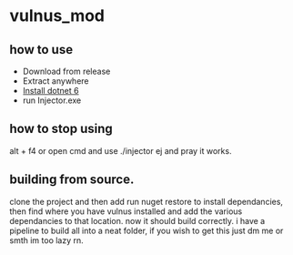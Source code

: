 # vulnus_mod

## how to use
- Download from release
- Extract anywhere
- [Install dotnet 6](https://dotnet.microsoft.com/en-us/download/dotnet/thank-you/runtime-6.0.4-windows-x64-installer)
- run Injector.exe
## how to stop using
alt + f4
or open cmd and use ./injector ej and pray it works.

## building from source.
clone the project and then add run nuget restore to install dependancies,
then find where you have vulnus installed and add the various dependancies to that location.
now it should build correctly. i have a pipeline to build all into a neat folder, if you wish to get this just dm me or smth im too lazy rn.
